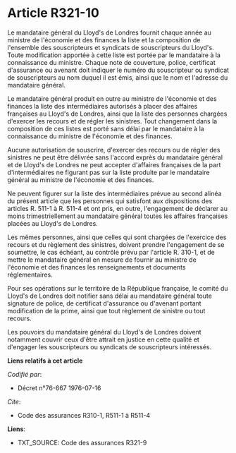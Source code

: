 # Article R321-10

Le mandataire général du Lloyd's de Londres fournit chaque année au ministre de l'économie et des finances la liste et la
composition de l'ensemble des souscripteurs et syndicats de souscripteurs du Lloyd's. Toute modification apportée à cette
liste est portée par le mandataire à la connaissance du ministre. Chaque note de couverture, police, certificat d'assurance
ou avenant doit indiquer le numéro du souscripteur ou syndicat de souscripteurs au nom duquel il est émis, ainsi que le nom
et l'adresse du mandataire général.

Le mandataire général produit en outre au ministre de l'économie et des finances la liste des intermédiaires autorisés à
placer des affaires françaises au Lloyd's de Londres, ainsi que la liste des personnes chargées d'exercer les recours et de
régler les sinistres. Tout changement dans la composition de ces listes est porté sans délai par le mandataire à la
connaissance du ministre de l'économie et des finances.

Aucune autorisation de souscrire, d'exercer des recours ou de régler des sinistres ne peut être délivrée sans l'accord exprès
du mandataire général et de Lloyd's de Londres ne peut accepter d'affaires françaises de la part d'intermédiaires ne figurant
pas sur la liste produite par le mandataire général au ministre de l'économie et des finances.

Ne peuvent figurer sur la liste des intermédiaires prévue au second alinéa du présent article que les personnes qui satisfont
aux dispositions des articles R. 511-1 à R. 511-4 et ont pris, en outre, l'engagement de déclarer au moins trimestriellement
au mandataire général toutes les affaires françaises placées au Lloyd's de Londres.

Les mêmes personnes, ainsi que celles qui sont chargées de l'exercice des recours et du règlement des sinistres, doivent
prendre l'engagement de se soumettre, le cas échéant, au contrôle prévu par l'article R. 310-1, et de mettre le mandataire
général en mesure de fournir au ministre de l'économie et des finances les renseignements et documents réglementaires.

Pour ses opérations sur le territoire de la République française, le comité du Lloyd's de Londres doit notifier sans délai au
mandataire général toute signature de police, de certificat d'assurance ou d'avenant portant modification de la prime, ainsi
que tout règlement de sinistre ou tout recours.

Les pouvoirs du mandataire général du Lloyd's de Londres doivent notamment couvrir ceux d'être attrait en justice en cette
qualité et d'engager les souscripteurs ou syndicats de souscripteurs intéressés.

**Liens relatifs à cet article**

_Codifié par_:

  - Décret n°76-667 1976-07-16

_Cite_:

  - Code des assurances R310-1, R511-1 à R511-4

**Liens**:

  - TXT_SOURCE: Code des assurances R321-9
